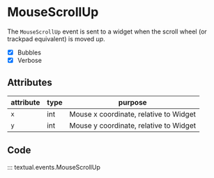 # MouseScrollUp

The `MouseScrollUp` event is sent to a widget when the scroll wheel (or trackpad equivalent) is moved _up_.

- [x] Bubbles
- [x] Verbose

## Attributes

| attribute | type | purpose                                |
| --------- | ---- | -------------------------------------- |
| `x`       | int  | Mouse x coordinate, relative to Widget |
| `y`       | int  | Mouse y coordinate, relative to Widget |

## Code

::: textual.events.MouseScrollUp
